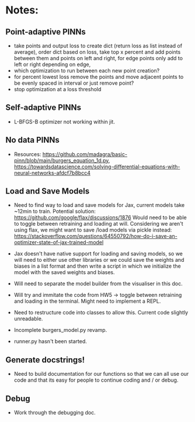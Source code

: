 # Notes:

## Point-adaptive PINNs

- take points and output loss to create dict (return loss as list instead of average), order dict based on loss, take top x percent and add points between them and points on left and right, for edge points only add to left or right depending on edge, 
- which optimization to run between each new point creation?
- for percent lowest loss remove the points and move adjacent points to be evenly spaced in interval or just remove point?
- stop optimization at a loss threshold

## Self-adaptive PINNs

- L-BFGS-B optimizer not working within jit.

## No data PINNs

- Resources: https://github.com/madagra/basic-pinn/blob/main/burgers_equation_1d.py, https://towardsdatascience.com/solving-differential-equations-with-neural-networks-afdcf7b8bcc4

## Load and Save Models 

- Need to find way to load and save models for Jax, current models take ~12min to train. 
Potential solution: https://github.com/google/flax/discussions/1876 Would need to be able to 
toggle between retraining and loading at will. Considering we aren't using flax, we might
want to save /load models via pickle instead: 
https://stackoverflow.com/questions/64550792/how-do-i-save-an-optimizer-state-of-jax-trained-model
- Jax doesn't have native support for loading and saving models, so we will need to either use
other libraries or we could save the weights and biases in a list format and then write a script 
in which we initialize the model with the saved weights and biases.  

- Will need to separate the model builder from the visualiser in this doc.
- Will try and immitate the code from HW5 -> toggle between retraining and loading in
the terminal. Might need to implement a REPL.
- Need to restructure code into classes to allow this. Current code slightly unreadable.
- Incomplete burgers_model.py revamp.
- runner.py hasn't been started.

## Generate docstrings!

- Need to build documentation for our functions so that we can all use our code and that its easy for
people to continue coding and / or debug.

## Debug 

- Work through the debugging doc.
